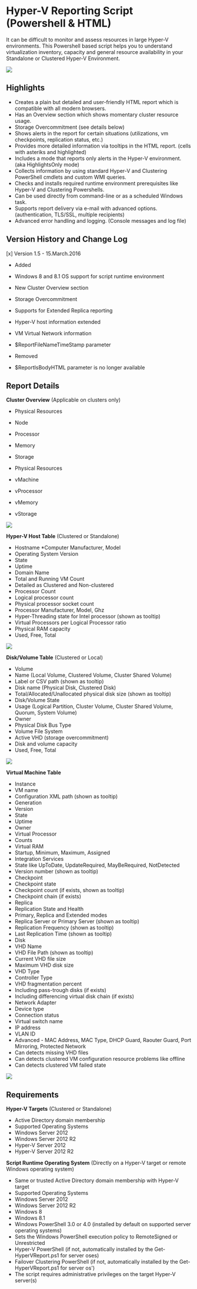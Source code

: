 # Hyper-V Reporting Script (Powershell & HTML) #

It can be difficult to monitor and assess resources in large Hyper-V environments. This Powershell based script helps you to understand virtualization inventory, capacity and general resource availability in your Standalone or Clustered Hyper-V Environment.


 ![](Images/get-hypervreport-ps.png?raw=true)


## Highlights ##


* Creates a plain but detailed and user-friendly HTML report which is compatible with all modern browsers.
* Has an Overview section which shows momentary cluster resource usage.
* Storage Overcommitment (see details below)
* Shows alerts in the report for certain situations (utilizations, vm checkpoints, replication status, etc.)
* Provides more detailed information via tooltips in the HTML report. (cells with asteriks and highlighted)
* Includes a mode that reports only alerts in the Hyper-V environment. (aka HighlightsOnly mode)
* Collects information by using standard Hyper-V and Clustering PowerShell cmdlets and custom WMI queries.
* Checks and installs required runtime environment prerequisites like Hyper-V and Clustering Powershells.
* Can be used directly from command-line or as a scheduled Windows task.
* Supports report delivery via e-mail with advanced options. (authentication, TLS/SSL, multiple recipients)
* Advanced error handling and logging. (Console messages and log file) 


## Version History and Change Log ##

[x] Version 1.5 - 15.March.2016
 
* Added
 * Windows 8 and 8.1 OS support for script runtime environment
 * New Cluster Overview section
 * Storage Overcommitment
 * Supports for Extended Replica reporting
 * Hyper-V host information extended
 * VM Virtual Network information
 * $ReportFileNameTimeStamp parameter
   
* Removed
 * $ReportIsBodyHTML parameter is no longer available
 
## Report Details ##
 
**Cluster Overview** (Applicable on clusters only)

* Physical Resources
 * Node
 * Processor
 * Memory
 * Storage
 
* Physical Resources
 * vMachine
 * vProcessor
 * vMemory
 * vStorage
 

 ![](Images/get-hypervreport-cluster-overview.PNG?raw=true)
 
 
**Hyper-V Host Table** (Clustered or Standalone)

* Hostname
 *Computer Manufacturer, Model
* Operating System Version
* State
* Uptime
* Domain Name
* Total and Running VM Count
 * Detailed as Clustered and Non-clustered
* Processor Count
 * Logical processor count
 * Physical processor socket count
 * Processor Manufacturer, Model, Ghz
 * Hyper-Threading state for Intel processor (shown as tooltip)
 * Virtual Processors per Logical Processor ratio 
* Physical RAM capacity
 * Used, Free, Total


 ![](Images/get-hypervreport-cluster-nodes.png?raw=true)
 
 
**Disk/Volume Table** (Clustered or Local)

* Volume
 * Name (Local Volume, Clustered Volume, Cluster Shared Volume)
 * Label or CSV path (shown as tooltip)
 * Disk name (Physical Disk, Clustered Disk)
 * Total/Allocated/Unallocated physical disk size (shown as tooltip) 
* Disk/Volume State
* Usage (Logical Partition, Cluster Volume, Cluster Shared Volume, Quorum, System Volume)
* Owner
* Physical Disk Bus Type
* Volume File System
* Active VHD (storage overcommitment)
* Disk and volume capacity
 * Used, Free, Total
 

 ![](Images/get-hypervreport-cluster-disk.PNG?raw=true)
 

**Virtual Machine Table**

* Instance
 * VM name
 * Configuration XML path (shown as tooltip)
 * Generation
 * Version 
* State
* Uptime
* Owner
* Virtual Processor
 * Counts 
* Virtual RAM
 * Startup, Minimum, Maximum, Assigned 
* Integration Services
 * State like UpToDate, UpdateRequired, MayBeRequired, NotDetected
 * Version number (shown as tooltip) 
* Checkpoint
 * Checkpoint state
 * Checkpoint count (if exists, shown as tooltip)
 * Checkpoint chain (if exists) 
* Replica
 * Replication State and Health
 * Primary, Replica and Extended modes
 * Replica Server or Primary Server (shown as tooltip)
 * Replication Frequency (shown as tooltip)
 * Last Replication Time (shown as tooltip) 
* Disk
 * VHD Name
 * VHD File Path (shown as tooltip)
 * Current VHD file size
 * Maximum VHD disk size
 * VHD Type
 * Controller Type
 * VHD fragmentation percent
 * Including pass-trough disks (if exists)
 * Including differencing virtual disk chain (if exists) 
* Network Adapter
 * Device type
 * Connection status
 * Virtual switch name
 * IP address
 * VLAN ID
 * Advanced - MAC Address, MAC Type, DHCP Guard, Raouter Guard, Port Mirroring, Protected Network
* Can detects missing VHD files
* Can detects clustered VM configuration resource problems like offline
* Can detects clustered VM failed state


![](Images/get-hypervreport-vms.png?raw=true)


## Requirements ##

**Hyper-V Targets** (Clustered or Standalone)

* Active Directory domain membership
* Supported Operating Systems
 * Windows Server 2012
 * Windows Server 2012 R2
 * Hyper-V Server 2012
 * Hyper-V Server 2012 R2
 
**Script Runtime Operating System** (Directly on a Hyper-V target or remote Windows operating system)

* Same or trusted Active Directory domain membership with Hyper-V target
* Supported Operating Systems
 * Windows Server 2012
 * Windows Server 2012 R2
 * Windows 8
 * Windows 8.1
* Windows PowerShell 3.0 or 4.0 (installed by default on supported server operating systems)
* Sets the Windows PowerShell execution policy to RemoteSigned or Unrestricted
* Hyper-V PowerShell (if not, automatically installed by the Get-HyperVReport.ps1 for server oses)
* Failover Clustering PowerShell (if not, automatically installed by the Get-HyperVReport.ps1 for server os')
* The script requires administrative privileges on the target Hyper-V server(s)